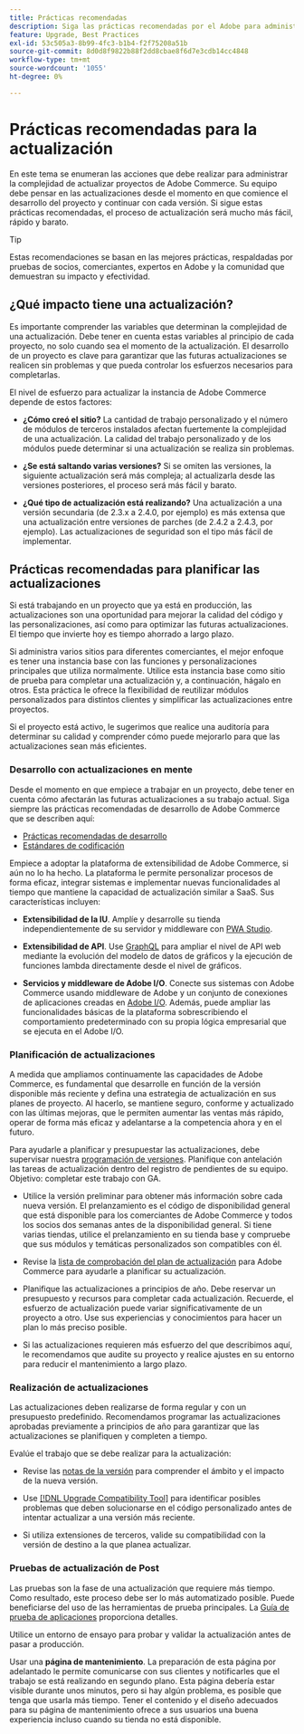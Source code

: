 ```yaml
---
title: Prácticas recomendadas
description: Siga las prácticas recomendadas por el Adobe para administrar el proceso de actualización de sus proyectos de Adobe Commerce.
feature: Upgrade, Best Practices
exl-id: 53c505a3-8b99-4fc3-b1b4-f2f75208a51b
source-git-commit: 8d0d8f9822b88f2dd8cbae8f6d7e3cdb14cc4848
workflow-type: tm+mt
source-wordcount: '1055'
ht-degree: 0%

---
```


# Prácticas recomendadas para la actualización

En este tema se enumeran las acciones que debe realizar para administrar la complejidad de actualizar proyectos de Adobe Commerce. Su equipo debe pensar en las actualizaciones desde el momento en que comience el desarrollo del proyecto y continuar con cada versión. Si sigue estas prácticas recomendadas, el proceso de actualización será mucho más fácil, rápido y barato.

>[!TIP]
>
>Estas recomendaciones se basan en las mejores prácticas, respaldadas por pruebas de socios, comerciantes, expertos en Adobe y la comunidad que demuestran su impacto y efectividad.

## ¿Qué impacto tiene una actualización?

Es importante comprender las variables que determinan la complejidad de una actualización. Debe tener en cuenta estas variables al principio de cada proyecto, no solo cuando sea el momento de la actualización. El desarrollo de un proyecto es clave para garantizar que las futuras actualizaciones se realicen sin problemas y que pueda controlar los esfuerzos necesarios para completarlas.

El nivel de esfuerzo para actualizar la instancia de Adobe Commerce depende de estos factores:

- **¿Cómo creó el sitio?** La cantidad de trabajo personalizado y el número de módulos de terceros instalados afectan fuertemente la complejidad de una actualización. La calidad del trabajo personalizado y de los módulos puede determinar si una actualización se realiza sin problemas.

- **¿Se está saltando varias versiones?** Si se omiten las versiones, la siguiente actualización será más compleja; al actualizarla desde las versiones posteriores, el proceso será más fácil y barato.

- **¿Qué tipo de actualización está realizando?** Una actualización a una versión secundaria (de 2.3.x a 2.4.0, por ejemplo) es más extensa que una actualización entre versiones de parches (de 2.4.2 a 2.4.3, por ejemplo). Las actualizaciones de seguridad son el tipo más fácil de implementar.

## Prácticas recomendadas para planificar las actualizaciones

Si está trabajando en un proyecto que ya está en producción, las actualizaciones son una oportunidad para mejorar la calidad del código y las personalizaciones, así como para optimizar las futuras actualizaciones. El tiempo que invierte hoy es tiempo ahorrado a largo plazo.

Si administra varios sitios para diferentes comerciantes, el mejor enfoque es tener una instancia base con las funciones y personalizaciones principales que utiliza normalmente. Utilice esta instancia base como sitio de prueba para completar una actualización y, a continuación, hágalo en otros. Esta práctica le ofrece la flexibilidad de reutilizar módulos personalizados para distintos clientes y simplificar las actualizaciones entre proyectos.

Si el proyecto está activo, le sugerimos que realice una auditoría para determinar su calidad y comprender cómo puede mejorarlo para que las actualizaciones sean más eficientes.

### Desarrollo con actualizaciones en mente

Desde el momento en que empiece a trabajar en un proyecto, debe tener en cuenta cómo afectarán las futuras actualizaciones a su trabajo actual. Siga siempre las prácticas recomendadas de desarrollo de Adobe Commerce que se describen aquí:

- [Prácticas recomendadas de desarrollo](https://developer.adobe.com/commerce/php/best-practices/)
- [Estándares de codificación](https://developer.adobe.com/commerce/php/coding-standards/)

Empiece a adoptar la plataforma de extensibilidad de Adobe Commerce, si aún no lo ha hecho. La plataforma le permite personalizar procesos de forma eficaz, integrar sistemas e implementar nuevas funcionalidades al tiempo que mantiene la capacidad de actualización similar a SaaS. Sus características incluyen:

- **Extensibilidad de la IU**. Amplíe y desarrolle su tienda independientemente de su servidor y middleware con [PWA Studio](https://developer.adobe.com/commerce/pwa-studio/).

- **Extensibilidad de API**. Use [GraphQL](https://devdocs.magento.com/guides/v2.4/graphql/index.html) para ampliar el nivel de API web mediante la evolución del modelo de datos de gráficos y la ejecución de funciones lambda directamente desde el nivel de gráficos.

- **Servicios y middleware de Adobe I/O**. Conecte sus sistemas con Adobe Commerce usando middleware de Adobe y un conjunto de conexiones de aplicaciones creadas en [Adobe I/O](https://www.adobe.io/). Además, puede ampliar las funcionalidades básicas de la plataforma sobrescribiendo el comportamiento predeterminado con su propia lógica empresarial que se ejecuta en el Adobe I/O.

### Planificación de actualizaciones

A medida que ampliamos continuamente las capacidades de Adobe Commerce, es fundamental que desarrolle en función de la versión disponible más reciente y defina una estrategia de actualización en sus planes de proyecto. Al hacerlo, se mantiene seguro, conforme y actualizado con las últimas mejoras, que le permiten aumentar las ventas más rápido, operar de forma más eficaz y adelantarse a la competencia ahora y en el futuro.

Para ayudarle a planificar y presupuestar las actualizaciones, debe supervisar nuestra [programación de versiones](https://devdocs.magento.com/release). Planifique con antelación las tareas de actualización dentro del registro de pendientes de su equipo. Objetivo: completar este trabajo con GA.

- Utilice la versión preliminar para obtener más información sobre cada nueva versión. El prelanzamiento es el código de disponibilidad general que está disponible para los comerciantes de Adobe Commerce y todos los socios dos semanas antes de la disponibilidad general. Si tiene varias tiendas, utilice el prelanzamiento en su tienda base y compruebe que sus módulos y temáticas personalizados son compatibles con él.

- Revise la [lista de comprobación del plan de actualización](https://support.magento.com/hc/en-us/articles/360057968951) para Adobe Commerce para ayudarle a planificar su actualización.

- Planifique las actualizaciones a principios de año. Debe reservar un presupuesto y recursos para completar cada actualización. Recuerde, el esfuerzo de actualización puede variar significativamente de un proyecto a otro. Use sus experiencias y conocimientos para hacer un plan lo más preciso posible.

- Si las actualizaciones requieren más esfuerzo del que describimos aquí, le recomendamos que audite su proyecto y realice ajustes en su entorno para reducir el mantenimiento a largo plazo.

### Realización de actualizaciones

Las actualizaciones deben realizarse de forma regular y con un presupuesto predefinido. Recomendamos programar las actualizaciones aprobadas previamente a principios de año para garantizar que las actualizaciones se planifiquen y completen a tiempo.

Evalúe el trabajo que se debe realizar para la actualización:

- Revise las [notas de la versión](https://devdocs.magento.com/guides/v2.4/release-notes/bk-release-notes.html) para comprender el ámbito y el impacto de la nueva versión.

- Use [[!DNL Upgrade Compatibility Tool]](../upgrade-compatibility-tool/overview.md) para identificar posibles problemas que deben solucionarse en el código personalizado antes de intentar actualizar a una versión más reciente.

- Si utiliza extensiones de terceros, valide su compatibilidad con la versión de destino a la que planea actualizar.

### Pruebas de actualización de Post

Las pruebas son la fase de una actualización que requiere más tiempo. Como resultado, este proceso debe ser lo más automatizado posible. Puede beneficiarse del uso de las herramientas de prueba principales. La [Guía de prueba de aplicaciones](https://developer.adobe.com/commerce/testing/guide/) proporciona detalles.

Utilice un entorno de ensayo para probar y validar la actualización antes de pasar a producción.

Usar una **página de mantenimiento**. La preparación de esta página por adelantado le permite comunicarse con sus clientes y notificarles que el trabajo se está realizando en segundo plano. Esta página debería estar visible durante unos minutos, pero si hay algún problema, es posible que tenga que usarla más tiempo. Tener el contenido y el diseño adecuados para su página de mantenimiento ofrece a sus usuarios una buena experiencia incluso cuando su tienda no está disponible.
